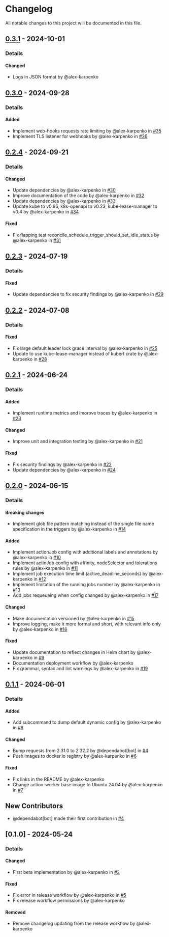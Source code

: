 # Changelog

All notable changes to this project will be documented in this file.

## [0.3.1] - 2024-10-01
### Details
#### Changed
- Logs in JSON format by @alex-karpenko

## [0.3.0] - 2024-09-28
### Details
#### Added
- Implement web-hooks requests rate limiting by @alex-karpenko in [#35](https://github.com/alex-karpenko/git-events-runner/pull/35)
- Implement TLS listener for webhooks by @alex-karpenko in [#36](https://github.com/alex-karpenko/git-events-runner/pull/36)

## [0.2.4] - 2024-09-21
### Details
#### Changed
- Update dependencies by @alex-karpenko in [#30](https://github.com/alex-karpenko/git-events-runner/pull/30)
- Improve documentation of the code by @alex-karpenko in [#32](https://github.com/alex-karpenko/git-events-runner/pull/32)
- Update dependencies by @alex-karpenko in [#33](https://github.com/alex-karpenko/git-events-runner/pull/33)
- Update kube to v0.95, k8s-openapi to v0.23, kube-lease-manager to v0.4 by @alex-karpenko in [#34](https://github.com/alex-karpenko/git-events-runner/pull/34)

#### Fixed
- Fix flapping test reconcile_schedule_trigger_should_set_idle_status by @alex-karpenko in [#31](https://github.com/alex-karpenko/git-events-runner/pull/31)

## [0.2.3] - 2024-07-19
### Details
#### Fixed
- Update dependencies to fix security findings by @alex-karpenko in [#29](https://github.com/alex-karpenko/git-events-runner/pull/29)

## [0.2.2] - 2024-07-08
### Details
#### Fixed
- Fix large default leader lock grace interval by @alex-karpenko in [#25](https://github.com/alex-karpenko/git-events-runner/pull/25)
- Update to use kube-lease-manager instead of kubert crate by @alex-karpenko in [#28](https://github.com/alex-karpenko/git-events-runner/pull/28)

## [0.2.1] - 2024-06-24
### Details
#### Added
- Implement runtime metrics and imorove traces by @alex-karpenko in [#23](https://github.com/alex-karpenko/git-events-runner/pull/23)

#### Changed
- Improve unit and integration testing by @alex-karpenko in [#21](https://github.com/alex-karpenko/git-events-runner/pull/21)

#### Fixed
- Fix security findings by @alex-karpenko in [#22](https://github.com/alex-karpenko/git-events-runner/pull/22)
- Update dependencies by @alex-karpenko in [#24](https://github.com/alex-karpenko/git-events-runner/pull/24)

## [0.2.0] - 2024-06-15
### Details
#### Breaking changes
- Implement glob file pattern matching instead of the single file name specification in the triggers by @alex-karpenko in [#14](https://github.com/alex-karpenko/git-events-runner/pull/14)

#### Added
- Implement actionJob config with additional labels and annotations by @alex-karpenko in [#10](https://github.com/alex-karpenko/git-events-runner/pull/10)
- Implement actinJob config with affinity, nodeSelector and tolerations rules by @alex-karpenko in [#11](https://github.com/alex-karpenko/git-events-runner/pull/11)
- Implement job execution time limit (active_deadline_seconds) by @alex-karpenko in [#12](https://github.com/alex-karpenko/git-events-runner/pull/12)
- Implement limitation of the running jobs number by @alex-karpenko in [#13](https://github.com/alex-karpenko/git-events-runner/pull/13)
- Add jobs requeueing when config changed by @alex-karpenko in [#17](https://github.com/alex-karpenko/git-events-runner/pull/17)

#### Changed
- Make documentation versioned by @alex-karpenko in [#15](https://github.com/alex-karpenko/git-events-runner/pull/15)
- Improve logging, make it more formal and short, with relevant info only by @alex-karpenko in [#16](https://github.com/alex-karpenko/git-events-runner/pull/16)

#### Fixed
- Update documentation to reflect changes in Helm chart by @alex-karpenko in [#9](https://github.com/alex-karpenko/git-events-runner/pull/9)
- Documentation deployment workflow by @alex-karpenko
- Fix grammar, syntax and lint warnings by @alex-karpenko in [#19](https://github.com/alex-karpenko/git-events-runner/pull/19)

## [0.1.1] - 2024-06-01
### Details
#### Added
- Add subcommand to dump default dynamic config by @alex-karpenko in [#8](https://github.com/alex-karpenko/git-events-runner/pull/8)

#### Changed
- Bump requests from 2.31.0 to 2.32.2 by @dependabot[bot] in [#4](https://github.com/alex-karpenko/git-events-runner/pull/4)
- Push images to docker.io registry by @alex-karpenko in [#6](https://github.com/alex-karpenko/git-events-runner/pull/6)

#### Fixed
- Fix links in the README by @alex-karpenko
- Change action-worker base image to Ubuntu 24.04 by @alex-karpenko in [#7](https://github.com/alex-karpenko/git-events-runner/pull/7)

## New Contributors
* @dependabot[bot] made their first contribution in [#4](https://github.com/alex-karpenko/git-events-runner/pull/4)

## [0.1.0] - 2024-05-24
### Details
#### Changed
- First beta implementation by @alex-karpenko in [#2](https://github.com/alex-karpenko/git-events-runner/pull/2)

#### Fixed
- Fix error in release workflow by @alex-karpenko in [#5](https://github.com/alex-karpenko/git-events-runner/pull/5)
- Fix release workflow permissions by @alex-karpenko

#### Removed
- Remove changelog updating from the release workflow by @alex-karpenko

[0.3.1]: https://github.com/alex-karpenko/git-events-runner/compare/v0.3.0..v0.3.1
[0.3.0]: https://github.com/alex-karpenko/git-events-runner/compare/v0.2.4..v0.3.0
[0.2.4]: https://github.com/alex-karpenko/git-events-runner/compare/v0.2.3..v0.2.4
[0.2.3]: https://github.com/alex-karpenko/git-events-runner/compare/v0.2.2..v0.2.3
[0.2.2]: https://github.com/alex-karpenko/git-events-runner/compare/v0.2.1..v0.2.2
[0.2.1]: https://github.com/alex-karpenko/git-events-runner/compare/v0.2.0..v0.2.1
[0.2.0]: https://github.com/alex-karpenko/git-events-runner/compare/v0.1.1..v0.2.0
[0.1.1]: https://github.com/alex-karpenko/git-events-runner/compare/v0.1.0..v0.1.1

<!-- generated by git-cliff -->

